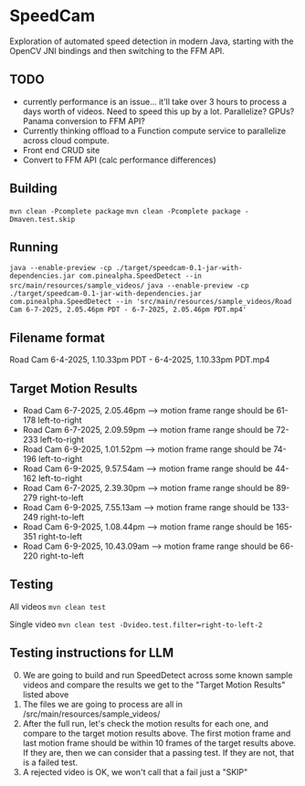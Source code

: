 # SpeedCam

Exploration of automated speed detection in modern Java, starting with the OpenCV JNI bindings and then switching to the FFM API.

## TODO
- currently performance is an issue... it'll take over 3 hours to process a days worth of videos. Need to speed this up by a lot. Parallelize? GPUs? Panama conversion to FFM API?
- Currently thinking offload to a Function compute service to parallelize across cloud compute. 
- Front end CRUD site
- Convert to FFM API (calc performance differences)


## Building
`mvn clean -Pcomplete package`
`mvn clean -Pcomplete package -Dmaven.test.skip`

## Running
`java --enable-preview -cp ./target/speedcam-0.1-jar-with-dependencies.jar com.pinealpha.SpeedDetect --in src/main/resources/sample_videos/`
`java --enable-preview -cp ./target/speedcam-0.1-jar-with-dependencies.jar com.pinealpha.SpeedDetect --in 'src/main/resources/sample_videos/Road Cam 6-7-2025, 2.05.46pm PDT - 6-7-2025, 2.05.46pm PDT.mp4'`

## Filename format
Road Cam 6-4-2025, 1.10.33pm PDT - 6-4-2025, 1.10.33pm PDT.mp4


## Target Motion Results
- Road Cam 6-7-2025, 2.05.46pm --> motion frame range should be 61-178 left-to-right
- Road Cam 6-7-2025, 2.09.59pm --> motion frame range should be 72-233 left-to-right
- Road Cam 6-9-2025, 1.01.52pm --> motion frame range should be 74-196 left-to-right
- Road Cam 6-9-2025, 9.57.54am --> motion frame range should be 44-162 left-to-right
- Road Cam 6-7-2025, 2.39.30pm --> motion frame range should be 89-279 right-to-left
- Road Cam 6-9-2025, 7.55.13am --> motion frame range should be 133-249 right-to-left
- Road Cam 6-9-2025, 1.08.44pm --> motion frame range should be 165-351 right-to-left
- Road Cam 6-9-2025, 10.43.09am --> motion frame range should be 66-220 right-to-left


## Testing

All videos
`mvn clean test`

Single video
`mvn clean test -Dvideo.test.filter=right-to-left-2`



## Testing instructions for LLM

0. We are going to build and run SpeedDetect across some known sample videos and compare the results we get to the "Target Motion Results" listed above
1. The files we are going to process are all in /src/main/resources/sample_videos/
2. After the full run, let's check the motion results for each one, and compare to the target motion results above. The first motion frame and last motion frame should be within 10 frames of the target results above. If they are, then we can consider that a passing test. If they are not, that is a failed test.
3. A rejected video is OK, we won't call that a fail just a "SKIP"